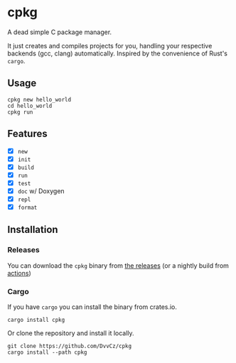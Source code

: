 # cpkg

A dead simple C package manager.

It just creates and compiles projects for you, handling your respective backends (gcc, clang) automatically. Inspired by the convenience of Rust's `cargo`.

## Usage

```
cpkg new hello_world
cd hello_world
cpkg run
```

## Features
- [x] `new`
- [x] `init`
- [x] `build`
- [x] `run`
- [x] `test`
- [x] `doc` w/ Doxygen
- [x] `repl`
- [x] `format`

## Installation

### Releases

You can download the `cpkg` binary from [the releases](https://github.com/DvvCz/cpkg/releases) (or a nightly build from [actions](https://github.com/DvvCz/cpkg/actions))

### Cargo

If you have `cargo` you can install the binary from crates.io.

```
cargo install cpkg
```

Or clone the repository and install it locally.

```
git clone https://github.com/DvvCz/cpkg
cargo install --path cpkg
```